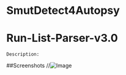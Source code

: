 # SmutDetect4Autopsy
Run-List-Parser-v3.0
====================

   
    Description:
   
    
##Screenshots
//![Image](<http://i.imgur.com/Y8C7kts.png>)
    
